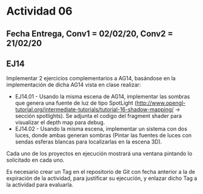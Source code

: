# Actividad 06

## Fecha Entrega, Conv1 = 02/02/20, Conv2 = 21/02/20

## EJ14

Implementar 2 ejercicios complementarios a AG14, basándose en la implementación de dicha AG14 vista en clase realizar:

- EJ14.01 - Usando la misma escena de AG14, implementar las sombras que genera una fuente de luz de tipo SpotLight (http://www.opengl-tutorial.org/intermediate-tutorials/tutorial-16-shadow-mapping/  -> sección spotlights). Se adjunta el codigo del fragment shader para visualizar el depth map para debug.
- EJ14.02 - Usando la misma escena, implementar un sistema con dos luces, donde ambas generan sombras (Pintar las fuentes de luces con sendas esferas blancas para localizarlas en la escena 3D).

Cada uno de los proyectos en ejecución mostrará una ventana pintando lo solicitado en cada uno.

Es necesario crear un Tag en el repositorio de Git con fecha anterior a la de expiración de la actividad, para justificar su ejecución, y enlazar dicho Tag a la actividad para evaluarla.